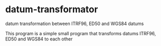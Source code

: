 # datum-transformator
datum transformation between ITRF96, ED50 and WGS84 datums

This program is a simple small program that transforms datums ITRF96, ED50 and WGS84 to each other
